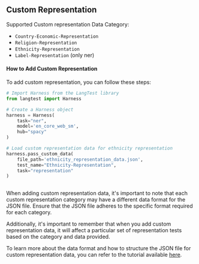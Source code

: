 
<div class="h3-box" markdown="1">

## Custom Representation

Supported Custom representation Data Category:
- `Country-Economic-Representation`
- `Religion-Representation`
- `Ethnicity-Representation`
- `Label-Representation` (only ner)

#### How to Add Custom Representation

To add custom representation, you can follow these steps:

```python
# Import Harness from the LangTest library
from langtest import Harness

# Create a Harness object
harness = Harness(
    task="ner",
    model='en_core_web_sm',
    hub="spacy"
)

# Load custom representation data for ethnicity representation
harness.pass_custom_data(
    file_path='ethnicity_representation_data.json',
    test_name="Ethnicity-Representation",
    task="representation"
)
     
```
When adding custom representation data, it's important to note that each custom representation category may have a different data format for the JSON file. Ensure that the JSON file adheres to the specific format required for each category.

Additionally, it's important to remember that when you add custom representation data, it will affect a particular set of representation tests based on the category and data provided.

To learn more about the data format and how to structure the JSON file for custom representation data, you can refer to the tutorial available [here](https://colab.research.google.com/github/JohnSnowLabs/langtest/blob/main/demo/tutorials/test-specific-notebooks/Add_Custom_Data_Demo.ipynb).